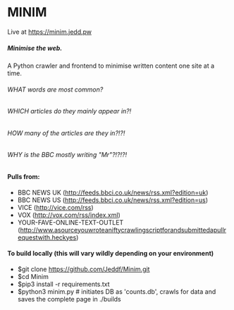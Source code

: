 # MINIM
Live at https://minim.jedd.pw

##### Minimise the web.
A Python crawler and frontend to minimise written content one site at a time.
###### WHAT words are most common? 
###### WHICH articles do they mainly appear in?! 
###### HOW many of the articles are they in?!?!
###### WHY is the BBC mostly writing "Mr"?!?!?!

#### Pulls from:
* BBC NEWS UK (http://feeds.bbci.co.uk/news/rss.xml?edition=uk)
* BBC NEWS US (http://feeds.bbci.co.uk/news/rss.xml?edition=us)
* VICE (http://vice.com/rss)
* VOX (http://vox.com/rss/index.xml)
* YOUR-FAVE-ONLINE-TEXT-OUTLET (http://www.asourceyouwroteaniftycrawlingscriptforandsubmittedapullrequestwith.heckyes)

#### To build locally (this will vary wildly depending on your environment)
* $git clone https://github.com/Jeddf/Minim.git
* $cd Minim
* $pip3 install -r requirements.txt
* $python3 minim.py # initiates DB as 'counts.db', crawls for data and saves the complete page in ./builds
